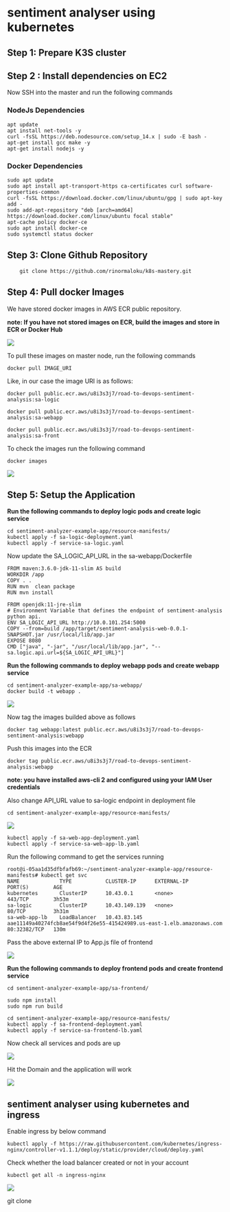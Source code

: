 # sentiment analyser using kubernetes


## Step 1: Prepare K3S cluster 

## Step 2 : Install dependencies on EC2 

Now SSH into the master and run the following commands

### NodeJs Dependencies
```
apt update
apt install net-tools -y
curl -fsSL https://deb.nodesource.com/setup_14.x | sudo -E bash -
apt-get install gcc make -y
apt-get install nodejs -y 
```

### Docker Dependencies 

```
sudo apt update
sudo apt install apt-transport-https ca-certificates curl software-properties-common
curl -fsSL https://download.docker.com/linux/ubuntu/gpg | sudo apt-key add -
sudo add-apt-repository "deb [arch=amd64] https://download.docker.com/linux/ubuntu focal stable"
apt-cache policy docker-ce
sudo apt install docker-ce
sudo systemctl status docker
```

## Step 3: Clone Github Repository  

        git clone https://github.com/rinormaloku/k8s-mastery.git

## Step 4: Pull docker Images 

We have stored docker images in AWS ECR public repository. 

**note: If you have not stored images on ECR, build the images and store in ECR or Docker Hub** 

![](Images/a29.png)

To pull these images on master node, run the following commands 

    docker pull IMAGE_URI 

Like, in our case the image URI is as follows:

```
docker pull public.ecr.aws/u8i3s3j7/road-to-devops-sentiment-analysis:sa-logic

docker pull public.ecr.aws/u8i3s3j7/road-to-devops-sentiment-analysis:sa-webapp

docker pull public.ecr.aws/u8i3s3j7/road-to-devops-sentiment-analysis:sa-front

```
To check the images run the following command

    docker images

![](Images/a30.png)

## Step 5: Setup the Application 

**Run the following commands to deploy logic pods and create logic service**

```
cd sentiment-analyzer-example-app/resource-manifests/ 
kubectl apply -f sa-logic-deployment.yaml
kubectl apply -f service-sa-logic.yaml
```
Now update the SA_LOGIC_API_URL in the sa-webapp/Dockerfile 

```
FROM maven:3.6.0-jdk-11-slim AS build
WORKDIR /app
COPY . .
RUN mvn  clean package
RUN mvn install

FROM openjdk:11-jre-slim
# Environment Variable that defines the endpoint of sentiment-analysis python api.
ENV SA_LOGIC_API_URL http://10.0.101.254:5000
COPY --from=build /app/target/sentiment-analysis-web-0.0.1-SNAPSHOT.jar /usr/local/lib/app.jar
EXPOSE 8080
CMD ["java", "-jar", "/usr/local/lib/app.jar", "--sa.logic.api.url=${SA_LOGIC_API_URL}"]
```

**Run the following commands to deploy webapp pods and create webapp service**

```
cd sentiment-analyzer-example-app/sa-webapp/
docker build -t webapp .
```
![](Images/a33.png)

Now tag the images builded above as follows 
```
docker tag webapp:latest public.ecr.aws/u8i3s3j7/road-to-devops-sentiment-analysis:webapp 
```
Push this images into the ECR
```
docker tag public.ecr.aws/u8i3s3j7/road-to-devops-sentiment-analysis:webapp 
```

**note: you have installed aws-cli 2 and configured using your IAM User credentials**

Also change API_URL value to sa-logic endpoint in deployment file

```
cd sentiment-analyzer-example-app/resource-manifests/
```
![](Images/a34.png)

```
kubectl apply -f sa-web-app-deployment.yaml
kubectl apply -f service-sa-web-app-lb.yaml
```

Run the following command to get the services running 
```
root@i-05aa1d35dfbfafb69:~/sentiment-analyzer-example-app/resource-manifests# kubectl get svc
NAME             TYPE           CLUSTER-IP      EXTERNAL-IP                                                              PORT(S)        AGE
kubernetes       ClusterIP      10.43.0.1       <none>                                                                   443/TCP        3h53m
sa-logic         ClusterIP      10.43.149.139   <none>                                                                   80/TCP         3h31m
sa-web-app-lb    LoadBalancer   10.43.83.145    aae11149a40274fcb8ae54f9d4f26e55-415424989.us-east-1.elb.amazonaws.com   80:32382/TCP   130m
```
Pass the above external IP to App.js file of frontend

![](Images/a35.png)

**Run the following commands to deploy frontend pods and create frontend service**

```
cd sentiment-analyzer-example-app/sa-frontend/

sudo npm install 
sudo npm run build 

cd sentiment-analyzer-example-app/resource-manifests/
kubectl apply -f sa-frontend-deployment.yaml
kubectl apply -f service-sa-frontend-lb.yaml

```


Now check all services and pods are up 

![](Images/a36.png)

Hit the Domain and the application will work 

![](Images/a37.png)

## sentiment analyser using kubernetes and ingress ##
Enable ingress by below command

    kubectl apply -f https://raw.githubusercontent.com/kubernetes/ingress-nginx/controller-v1.1.1/deploy/static/provider/cloud/deploy.yaml

Check whether the load balancer created or not in your account

    kubectl get all -n ingress-nginx

![](Images/a38.png)

git clone 
